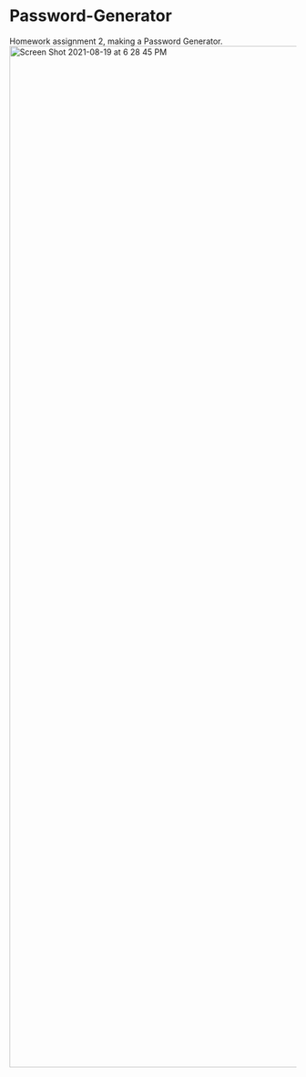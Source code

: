 # Password-Generator
Homework assignment 2, making a Password Generator.
<img width="1792" alt="Screen Shot 2021-08-19 at 6 28 45 PM" src="https://user-images.githubusercontent.com/87445858/130152615-40f97476-c3ec-4081-97a8-1e49a0e8e3ea.png">
